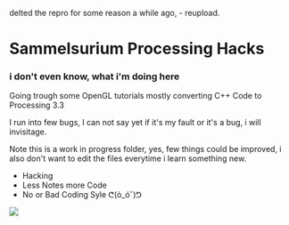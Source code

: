 delted the repro for some reason a while ago, - reupload.


# Sammelsurium Processing Hacks
### i don't even know, what i'm doing here

Going trough some OpenGL tutorials mostly converting C++ Code to Processing 3.3

I run into few bugs, I can not say yet if it's my fault or it's a bug, i will invisitage.

Note this is a work in progress folder, yes, few things could be improved, i also don't want to edit the files everytime i learn something new. 

+ Hacking   
+ Less Notes more Code
+ No or Bad Coding Syle ᕦ(ò_óˇ)ᕤ   

![](http://i.imgur.com/wZTZmrt.png)

